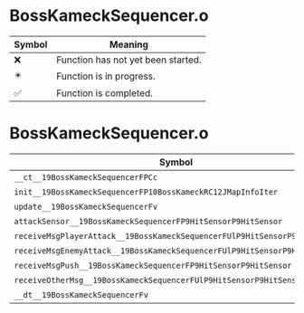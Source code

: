 # BossKameckSequencer.o
| Symbol | Meaning 
| ------------- | ------------- 
| :x: | Function has not yet been started. 
| :eight_pointed_black_star: | Function is in progress. 
| :white_check_mark: | Function is completed. 


# BossKameckSequencer.o
| Symbol | Decompiled? |
| ------------- | ------------- |
| `__ct__19BossKameckSequencerFPCc` | :x: |
| `init__19BossKameckSequencerFP10BossKameckRC12JMapInfoIter` | :x: |
| `update__19BossKameckSequencerFv` | :x: |
| `attackSensor__19BossKameckSequencerFP9HitSensorP9HitSensor` | :x: |
| `receiveMsgPlayerAttack__19BossKameckSequencerFUlP9HitSensorP9HitSensor` | :x: |
| `receiveMsgEnemyAttack__19BossKameckSequencerFUlP9HitSensorP9HitSensor` | :x: |
| `receiveMsgPush__19BossKameckSequencerFP9HitSensorP9HitSensor` | :x: |
| `receiveOtherMsg__19BossKameckSequencerFUlP9HitSensorP9HitSensor` | :x: |
| `__dt__19BossKameckSequencerFv` | :x: |
